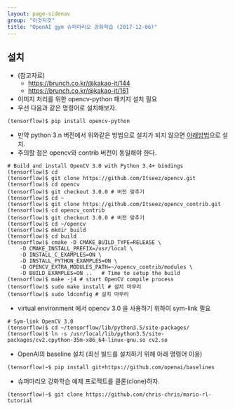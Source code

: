 ```yaml
---
layout: page-sidenav
group: "이것저것"
title: "OpenAI gym 슈퍼마리오 강화학습 (2017-12-06)"
---
```


설치
----
- (참고자료)
  - https://brunch.co.kr/@kakao-it/144
  - https://brunch.co.kr/@kakao-it/161
- 이미지 처리를 위한 opencv-python 패키지 설치 필요
- 우선 다음과 같은 명령어로 설치해보자.
```shell
(tensorflow)$ pip install opencv-python
```
- 만약 python 3.n 버전에서 위와같은 방법으로 설치가 되지 않으면 [아래방법](https://stackoverflow.com/questions/37188623/ubuntu-how-to-install-opencv-for-python3)으로 설치.
- 주의할 점은 opencv와 contrib 버전이 동일해야 한다.
```shell
# Build and install OpenCV 3.0 with Python 3.4+ bindings
(tensorflow)$ cd
(tensorflow)$ git clone https://github.com/Itseez/opencv.git
(tensorflow)$ cd opencv
(tensorflow)$ git checkout 3.0.0 # 버전 맞추기
(tensorflow)$ cd ~
(tensorflow)$ git clone https://github.com/Itseez/opencv_contrib.git
(tensorflow)$ cd opencv_contrib
(tensorflow)$ git checkout 3.0.0 # 버전 맞추기
(tensorflow)$ cd ~/opencv
(tensorflow)$ mkdir build
(tensorflow)$ cd build
(tensorflow)$ cmake -D CMAKE_BUILD_TYPE=RELEASE \
    -D CMAKE_INSTALL_PREFIX=/usr/local \
    -D INSTALL_C_EXAMPLES=ON \
    -D INSTALL_PYTHON_EXAMPLES=ON \
    -D OPENCV_EXTRA_MODULES_PATH=~/opencv_contrib/modules \
    -D BUILD_EXAMPLES=ON ..   # Time to setup the build
(tensorflow)$ make -j4 # start OpenCV compile process
(tensorflow)$ sudo make install # 설치 마무리
(tensorflow)$ sudo ldconfig # 설치 마무리
```
- virtual environment 에서 opencv 3.0 을 사용하기 위하여 sym-link 필요
```shell
# Sym-link OpenCV 3.0
(tensorflow)$ cd ~/tensorflow/lib/python3.5/site-packages/
(tensorflow)$ ln -s /usr/local/lib/python3.5/site-packages/cv2.cpython-35m-x86_64-linux-gnu.so cv2.so
```
- OpenAI의 baseline 설치 (최신 빌드를 설치하기 위해 아래 명령어 이용)
```shell
(tensorflow)~$ pip install git+https://github.com/openai/baselines
```
- 슈퍼마리오 강화학습 예제 프로젝트를 클론(clone)하자.
```shell
(tensorflow)~$ git clone https://github.com/chris-chris/mario-rl-tutorial
```
